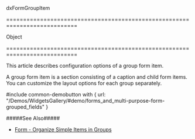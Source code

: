 <!--id-->dxFormGroupItem<!--/id-->
===========================================================================
<!--type-->Object<!--/type-->
===========================================================================

<!--shortDescription-->
This article describes configuration options of a group form item.
<!--/shortDescription-->

<!--fullDescription-->
A group form item is a section consisting of a caption and child form items. You can customize the layout options for each group separately.

#include common-demobutton with {
    url: "/Demos/WidgetsGallery/#demo/forms_and_multi-purpose-form-grouped_fields"
}

#####See Also#####
- [Form - Organize Simple Items in Groups](/Documentation/Guide/Widgets/Form/Organize_Simple_Items/In_Groups/)
<!--/fullDescription-->
